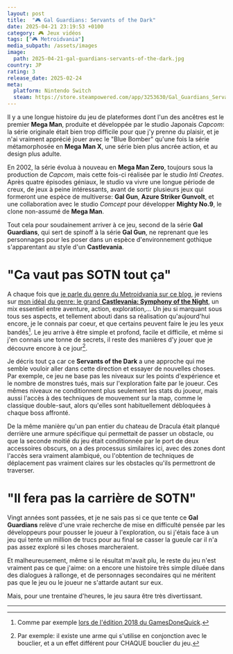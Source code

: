```yaml
---
layout: post
title:  "🎮 Gal Guardians: Servants of the Dark"
date: 2025-04-21 23:19:53 +0100
category: 🎮 Jeux vidéos
tags: ["🎮 Metroidvania"]
media_subpath: /assets/images
image:
  path: 2025-04-21-gal-guardians-servants-of-the-dark.jpg
country: JP
rating: 3
release_date: 2025-02-24
meta:
  platform: Nintendo Switch
  steam: https://store.steampowered.com/app/3253630/Gal_Guardians_Servants_of_the_Dark/
---
```


Il y a une longue histoire du jeu de plateformes dont l'un des ancêtres est le premier **Mega Man**, produite et développée par le studio Japonais *Capcom*: la série originale était bien trop difficile pour que j'y prenne du plaisir, et je n'ai vraiment apprécié jouer avec le "Blue Bomber" qu'une fois la série métamorphosée en **Mega Man X**, une série bien plus ancrée action, et au design plus adulte.

En 2002, la série évolua à nouveau en **Mega Man Zero**, toujours sous la production de *Capcom*, mais cette fois-ci réalisée par le studio *Inti Creates*. Après quatre épisodes géniaux, le studio va vivre une longue période de creux, de jeux à peine intéressants, avant de sortir plusieurs jeux qui formeront une espèce de multiverse: **Gal Gun**, **Azure Striker Gunvolt**, et une collaboration avec le studio *Comcept* pour développer **Mighty No.9**, le clone non-assumé de **Mega Man**.

Tout cela pour soudainement arriver à ce jeu, second de la série **Gal Guardians**, qui sert de spinoff à la série **Gal Gun**, ne reprenant que les personnages pour les poser dans un espèce d'environnement gothique s'apparentant au style d'un **Castlevania**.

# "Ca vaut pas SOTN tout ça"

A chaque fois que [je parle du genre du Metroidvania sur ce blog](/posts/blade-chimera/), je reviens sur [mon idéal du genre: le grand **Castlevania: Symphony of the Night**](/posts/aux-origines-de-castlevania-sotn/), un mix essentiel entre aventure, action, exploration,... Un jeu si marquant sous tous ses aspects, et tellement abouti dans sa réalisation qu'aujourd'hui encore, je le connais par coeur, et que certains peuvent faire le jeu les yeux bandés[^1]. Le jeu arrive à être simple et profond, facile et difficile, et même si j'en connais une tonne de secrets, il reste des manières d'y jouer que je découvre encore à ce jour[^2].

Je décris tout ça car ce **Servants of the Dark** a une approche qui me semble vouloir aller dans cette direction et essayer de nouvelles choses. Par exemple, ce jeu ne base pas les niveaux sur les points d'expérience et le nombre de monstres tués, mais sur l'exploration faite par le joueur. Ces mêmes niveaux ne conditionnent plus seulement les stats du joueur, mais aussi l'accès à des techniques de mouvement sur la map, comme le classique double-saut, alors qu'elles sont habituellement débloquées à chaque boss affronté.

De la même manière qu'un pan entier du chateau de Dracula était planqué derrière une armure spécifique qui permettait de passer un obstacle, ou que la seconde moitié du jeu était conditionnée par le port de deux accessoires obscurs, on a des processus similaires ici, avec des zones dont l'accès sera vraiment alambiqué, ou l'obtention de techniques de déplacement pas vraiment claires sur les obstacles qu'ils permettront de traverser.

# "Il fera pas la carrière de SOTN"

Vingt années sont passées, et je ne sais pas si ce que tente ce **Gal Guardians** relève d'une vraie recherche de mise en difficulté pensée par les développeurs pour pousser le joueur à l'exploration, ou si j'étais face à un jeu qui tente un million de trucs pour au final se casser la gueule car il n'a pas assez exploré si les choses marcheraient.

Et malheureusement, même si le résultat m'avait plu, le reste du jeu n'est vraiment pas ce que j'aime: on a encore une histoire très simple diluée dans des dialogues à rallonge, et de personnages secondaires qui ne méritent pas que le jeu ou le joueur ne s'attarde autant sur eux.

Mais, pour une trentaine d'heures, le jeu saura être très divertissant.

* * *
[^1]: Comme par exemple [<i class="fab fa-youtube"></i> lors de l'édition 2018 du GamesDoneQuick](https://www.youtube.com/watch?v=IHmbc5b7FDw).
[^2]: Par exemple: il existe une arme qui s'utilise en conjonction avec le bouclier, et a un effet différent pour CHAQUE bouclier du jeu.
